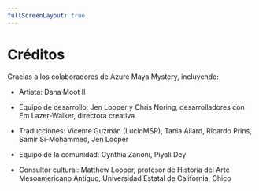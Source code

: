 ```yaml
---
fullScreenLayout: true
---
```


# Créditos

Gracias a los colaboradores de Azure Maya Mystery, incluyendo:

-   Artista: Dana Moot II

-   Equipo de desarrollo: Jen Looper y Chris Noring, desarrolladores con Em Lazer-Walker, directora creativa

-   Traducciónes: Vicente Guzmán (LucioMSP), Tania Allard, Ricardo Prins, Samir Si-Mohammed, Jen Looper

-   Equipo de la comunidad: Cynthia Zanoni, Piyali Dey

-   Consultor cultural: Matthew Looper, profesor de Historia del Arte Mesoamericano Antiguo, Universidad Estatal de California, Chico
